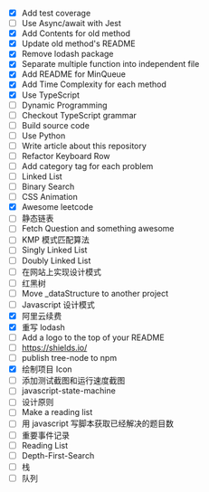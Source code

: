 * [x] Add test coverage
* [ ] Use Async/await with Jest
* [x] Add Contents for old method
* [x] Update old method's README
* [x] Remove lodash package
* [x] Separate multiple function into independent file
* [x] Add README for MinQueue
* [x] Add Time Complexity for each method
* [x] Use TypeScript
* [ ] Dynamic Programming
* [ ] Checkout TypeScript grammar
* [ ] Build source code
* [ ] Use Python
* [ ] Write article about this repository
* [ ] Refactor Keyboard Row
* [ ] Add category tag for each problem
* [ ] Linked List
* [ ] Binary Search
* [ ] CSS Animation
* [x] Awesome leetcode
* [ ] 静态链表
* [ ] Fetch Question and something awesome
* [ ] KMP 模式匹配算法
* [ ] Singly Linked List
* [ ] Doubly Linked List
* [ ] 在网站上实现设计模式
* [ ] 红黑树
* [ ] Move \_dataStructure to another project
* [ ] Javascript 设计模式
* [x] 阿里云续费
* [x] 重写 lodash
* [ ] Add a logo to the top of your README
* [ ] https://shields.io/
* [ ] publish tree-node to npm
* [x] 绘制项目 Icon
* [ ] 添加测试截图和运行速度截图
* [ ] javascript-state-machine
* [ ] 设计原则
* [ ] Make a reading list
* [ ] 用 javascript 写脚本获取已经解决的题目数
* [ ] 重要事件记录
* [ ] Reading List
* [ ] Depth-First-Search
* [ ] 栈
* [ ] 队列
